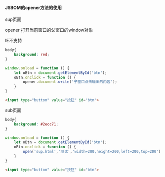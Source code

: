 #### JSBOM的opener方法的使用

sup页面

opener 打开当前窗口的父窗口的window对象

IE不支持

```css
body{
    background: red;
}
```

```javascript
window.onload = function () {
    let oBtn = document.getElementById('btn');
    oBtn.onclick = function () {
        opener.document.write('子窗口点击输出的内容');
    }
}
```

```html
<input type="button" value="按钮" id="btn">
```

sub页面

```css
body{
    background: #2ecc71;
}
```

```javascript
window.onload = function () {
    let oBtn = document.getElementById('btn');
    oBtn.onclick = function () {
        open('sup.html','测试','width=200,height=200,left=200,top=200');
    }
}
```

```html
<input type="button" value="按钮" id="btn">
```